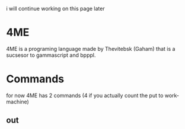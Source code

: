 i will continue working on this page later

# 4ME

4ME is a programing language made by Thevitebsk (Gaham) that is a sucsesor to gammascript and bpppl.

# Commands

for now 4ME has 2 commands (4 if you actually count the put <module> to work-machine)

## out
